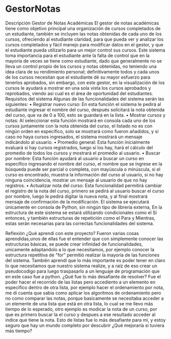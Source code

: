 # GestorNotas
Descripción
Gestor de Notas Académicas El gestor de notas académicas tiene como objetivo principal una organización de cursos completados de un estudiante, también se incluyen las notas obtenidas de cada uno de los cursos, ofreciendo al estudiante claridad, para que pueda ver y analizar los cursos completados y fácil manejo para modificar datos en el gestor, y que el estudiante pueda utilizarlo para un mejor control sus cursos. Este sistema toma importancia para el estudiante ante la falta de control que en la mayoría de veces se tiene como estudiante, dado que generalmente no se lleva un control propio de los cursos y notas obtenidas, no teniendo una idea clara de su rendimiento personal; definitivamente todos y cada unos de los cursos necesitan que el estudiante dé su mayor esfuerzo para tenerlos aprobados, sin embargo, con este gestor, en la visualización de los cursos le ayudará a mostrar en una sola vista los cursos aprobados y reprobados, viendo así cual es el área de oportunidad del estudiantes. Requisitos del sistema Algunas de las funcionalidades del sistema serán las siguientes: • Registrar nuevo curso: En esta función el sistema le pedirá al estudiante ingresar el nombre del curso, después solicitará la nota obtenida del curso, que va de 0 a 100, esto se guardará en la lista. • Mostrar cursos y notas: Al seleccionar esta función mostrará en consola cada uno de los cursos juntamente con la nota obtenida del curso, el listado no es con ningún orden en específico, solo se mostrará como fueron añadidos, y si caso no haya cursos ingresados, el sistema mostrará un mensaje indicándolo al usuario. • Promedio general: Esta función inicialmente evaluará si hay cursos registrados, luego si los hay, hará el cálculo del promedio de todos los cursos y mostrará el promedio al usuario. • Buscar por nombre: Esta función ayudará al usuario a buscar un curso en específico ingresando el nombre del curso, el nombre que se ingrese en la búsqueda puede ser parcial o completa, con mayúscula o minúscula, si el curso es encontrado, muestra la información del curso al usuario, si no hay ninguna coincidencia, mostrar un mensaje al usuario de que no hay registros. • Actualizar nota del curso: Esta funcionalidad permitirá cambiar el registro de la nota del curso, primero se pedirá al usuario buscar el curso por nombre, luego le pedirá digitar la nueva nota, y al final mostrará mensaje de confirmación de la modificación. El sistema se ejecutará únicamente en consola de Python, sin ningún tipo de librería externa, En la estructura de este sistema se estará utilizando condicionales como el Si entonces, y también estructuras de repetición como el Para y Mientras, estas serán necesarias para las correctas funcionalidades del sistema.

Reflexión
¿Qué aprendí con este proyecto? Fueron varias cosas aprendidas,unos de ellas fue el entender que con simplemente conocer las estructuras básicas, se puede crear infinidad de funcionalidades, unicamente adaptandolo a lo que necesitamos, por ejemplo conocer la estructura repetitiva de "for" permitió realizar la mayoría de las funciones del sistema. También aprendí que lo más importante es poder tener en claro lo que necesitamos que nuestro sistema realize, y a raíz de eso crear un pseudocodigo para luego traspasarlo a un lenguaje de programación que en este caso fue a python. 
¿Qué fue lo más desafiante de resolver? Fue el poder hacer el recorrido de las listas pero accediento a un elemento en especifico dentro de otra lista, por ejemplo hacer el ordenamiento por nota, me di cuenta que sabia como aplicar los algoritmos de ordenamiento pero no como comparar las notas, porque basicamente se necesitaba acceder a un elemente de una lista que está en otra lista, lo cual se me llevo más tiempo de lo esperado, otro ejemplo es modicar la nota de un curso, por que es primero buscar la el curso y despues a ese resultado acceder al indice que tiene la nota. Esto de listas fue lo más desafiante para mí, y estoy seguro que hay un mundo completo por descubrir 
¿Qué mejoraría si tuviera más tiempo?
